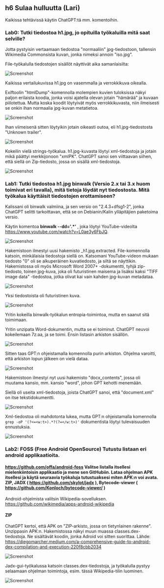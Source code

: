## h6 Sulaa hulluutta (Lari) 

Kaikissa tehtävissä käytin ChatGPT:tä mm. komentoihin.

### Lab0: Tutki tiedostoa h1.jpg, jo opituilla työkaluilla mitä saat selville?

Jotta pystyisin vertaamaan tiedostoa "normaaliin" jpg-tiedostoon, tallensin Wikimedia Commonsista kuvan, jonka nimeksi annoin "iso.jpg".

File-työkalulla tiedostojen sisällöt näyttivät aika samanlaisilta:

![Screenshot](h6_files.png)

Kaikissa vertailukuvissa h1.jpg on vasemmalla ja verrokkikuva oikealla.

Exiftoolin "htmlDump"-komennolla molempien kuvien tuloksissa näkyi paljon erilaista koodia, jonka voisi ajatella olevan jotain "hämärää" ja kuvaan piilotettua. Mutta koska koodit löytyivät myös verrokkikuvasta, niin ilmeisesti se onkin ihan normaalia jpg-kuvan metatietoa.

![Screenshot](h6_htmldump.png)

Ihan viimeisenä sitten löytyikin jotain oikeasti outoa, eli h1.jpg-tiedostosta "Unknown trailer".

![Screenshot](h6_unknown2.png)

Kokeilin vielä strings-työkalua. h1.jpg-kuvasta löytyi xml-tiedostoja ja jotain mikä päättyi merkkijonoon "xmlPK". ChatGPT sanoi sen viittaavan siihen, että siellä on Zip-tiedosto, jossa on sisällä xml-tiedostoja. 

![Screenshot](h6_strings12.png)

### Lab1: Tutki tiedostoa h1.jpg binwalk (Versio 2.x tai 3.x huom toimivat eri tavalla), mitä tietoja löydät nyt tiedostosta. Mitä työkalua käyttäisit tiedostojen erottamiseen?

Kalissani oli binwalk valmiina, ja sen versio on "2.4.3+dfsg1-2", jonka ChatGPT selitti tarkoittavan, että se on Debianin/Kalin ylläpitäjien paketoima versio.

Käytin komentoa __binwalk --dd='.*'__ , joka löytyi YouTube-videolta https://www.youtube.com/watch?v=L0ae3y6FbJQ. 

![Screenshot](h6_binwalk.png)

Hakemistoon ilmestyi uusi hakemisto _h1.jpg.extracted. File-komennolla katsoin, minkälaisia tiedostoja siellä on. Katsomani YouTube-videon mukaan tiedosto "0" oli se alkuperäinen kuvatiedosto, ja siltä se näyttikin. Hakemistossa oli myös Microsoft Word 2007+ -dokumentti, tyhjä zip-tiedosto, toinen jpg-kuva, joka oli futuristinen maisema ja lisäksi kaksi "TIFF image data" -tiedostoa, jotka olivat kai vain kahden jpg-kuvan metadataa.

![Screenshot](h6_extiedostot.png)

Yksi tiedostoista oli futuristinen kuva. 

![Screenshot](h6_kuva2.png)

Yritin kokeilla binwalk-työkalun entropia-toimintoa, mutta en saanut sitä toimimaan. 

Yritin unzipata Word-dokumentin, mutta se ei toiminut. ChatGPT neuvoi kokeilemaan 7z:aa, ja se toimi. Ensin listasin arkiston sisällön.

![Screenshot](h6_7z.png)

Sitten taas GPT:n ohjeistamalla komennolla purin arkiston. Ohjelma varoitti, että arkiston lopun jälkeen on vielä dataa.

![Screenshot](h6_7z2.png)

Hakemistoon ilmestyi nyt uusi hakemisto "docx_contents", jossa oli muutama kansio, mm. kansio "word", johon GPT kehotti menemään. 

Siellä oli useita xml-tiedostoja, joista ChatGPT sanoi, että "document.xml" on itse tekstidokumentti. 

![Screenshot](h6_listxml.png) 

Xml-tiedostoa oli mahdotonta lukea, mutta GPT:n ohjeistamalla komennolla ```grep -oP '(?<=<w:t>).*?(?=</w:t>)'```  dokumentista löytyi tulevaisuuden ennustuksia.

![Screenshot](h6_vikagrep.png)

### Lab2: FOSS (Free Android OpenSource) Tutustu listaan eri android applikaatioita.
#### https://github.com/offa/android-foss Valitse listalla itsellesi mielenkiintoisin applikaatio ja mene sen GitHubiin. Lataa ohjelman APK itsellesi ja käytä seuraavia työkaluja tutustuaksesi miten APK:n voi avata. ZIP, JADX ( https://github.com/skylot/jadx ), Bytecode-viewer ( https://github.com/Konloch/bytecode-viewer/ ) ####

Android-ohjelmista valitsin Wikipedia-sovelluksen. https://github.com/wikimedia/apps-android-wikipedia

#### ZIP
ChatGPT kertoi, että APK on "ZIP-arkisto, jossa on tietynlainen rakenne".  Unzippasin APK:n. Hakemistossa näkyi muun muassa classes.dex-tiedostoja. Ne sisältävät koodin, jonka Adroid voi sitten suorittaa. Lähde: https://diegomarcher.medium.com/a-comprehensive-guide-to-android-dex-compilation-and-execution-220f8cbb2034

![Screenshot](h6x_lib.png) 

Jadx-gui-työkalussa katsoin classes.dex-tiedostoja, ja työkalulla pystyy selaamaan ohjelman toimintoja, esim. tässä Wikipedia-tilin luominen.

![Screenshot](h6xxx.png) 

